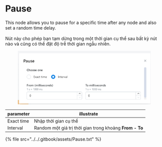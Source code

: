 # Pause

This node allows you to pause for a specific time after any node and also set a random time delay. \
\
Nút này cho phép bạn tạm dừng trong một thời gian cụ thể sau bất kỳ nút nào và cũng có thể đặt độ trễ thời gian ngẫu nhiên.

<figure><img src="../../.gitbook/assets/image (2) (1).png" alt=""><figcaption></figcaption></figure>

| parameter  | illustrate                                              |
| ---------- | ------------------------------------------------------- |
| Exact time | Nhập thời gian cụ thể                                   |
| Interval   | Random một giá trị thời gian trong khoảng **From - To** |

{% file src="../../.gitbook/assets/Pause.txt" %}
